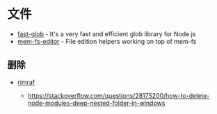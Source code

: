 # 文件

- [fast-glob](https://github.com/mrmlnc/fast-glob) - It's a very fast and efficient glob library for Node.js
- [mem-fs-editor](https://github.com/SBoudrias/mem-fs-editor) - File edition helpers working on top of mem-fs

## 删除

- [rimraf](https://github.com/isaacs/rimraf)

    - https://stackoverflow.com/questions/28175200/how-to-delete-node-modules-deep-nested-folder-in-windows
